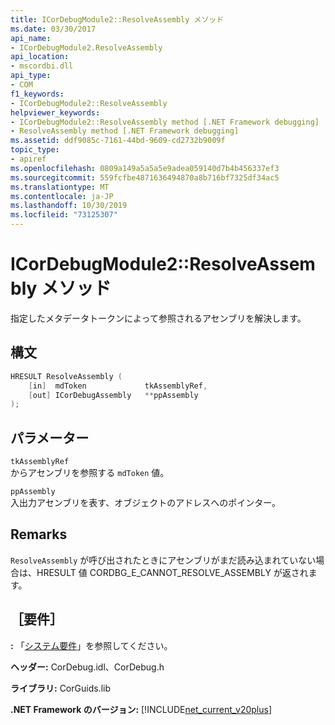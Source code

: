 ```yaml
---
title: ICorDebugModule2::ResolveAssembly メソッド
ms.date: 03/30/2017
api_name:
- ICorDebugModule2.ResolveAssembly
api_location:
- mscordbi.dll
api_type:
- COM
f1_keywords:
- ICorDebugModule2::ResolveAssembly
helpviewer_keywords:
- ICorDebugModule2::ResolveAssembly method [.NET Framework debugging]
- ResolveAssembly method [.NET Framework debugging]
ms.assetid: ddf9085c-7161-44bd-9609-cd2732b9009f
topic_type:
- apiref
ms.openlocfilehash: 0809a149a5a5a5e9adea059140d7b4b456337ef3
ms.sourcegitcommit: 559fcfbe4871636494870a8b716bf7325df34ac5
ms.translationtype: MT
ms.contentlocale: ja-JP
ms.lasthandoff: 10/30/2019
ms.locfileid: "73125307"
---
```

# <a name="icordebugmodule2resolveassembly-method"></a>ICorDebugModule2::ResolveAssembly メソッド

指定したメタデータトークンによって参照されるアセンブリを解決します。

## <a name="syntax"></a>構文

```cpp
HRESULT ResolveAssembly (
    [in]  mdToken             tkAssemblyRef,
    [out] ICorDebugAssembly   **ppAssembly
);
```

## <a name="parameters"></a>パラメーター

`tkAssemblyRef`\
からアセンブリを参照する `mdToken` 値。

`ppAssembly`\
入出力アセンブリを表す、オブジェクトのアドレスへのポインター。

## <a name="remarks"></a>Remarks

`ResolveAssembly` が呼び出されたときにアセンブリがまだ読み込まれていない場合は、HRESULT 値 CORDBG_E_CANNOT_RESOLVE_ASSEMBLY が返されます。

## <a name="requirements"></a>［要件］

**:** 「[システム要件](../../../../docs/framework/get-started/system-requirements.md)」を参照してください。

**ヘッダー:** CorDebug.idl、CorDebug.h

**ライブラリ:** CorGuids.lib

**.NET Framework のバージョン:** [!INCLUDE[net_current_v20plus](../../../../includes/net-current-v20plus-md.md)]
